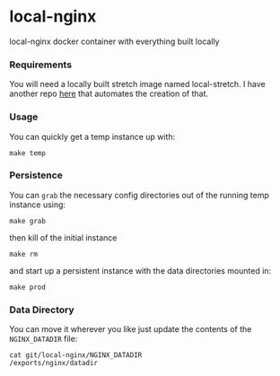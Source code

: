 # local-nginx

local-nginx docker container with everything built locally

### Requirements

You will need a locally built stretch image named local-stretch. I have another repo  [here](https://github.com/joshuacox/local-debian)
that automates the creation of that.

### Usage

You can quickly get a temp instance up with:

```
make temp
```

### Persistence

You can `grab` the necessary config directories out of the running temp instance using:

```
make grab
```

then kill of the initial instance

```
make rm
```

and start up a persistent instance with the data directories mounted in:

```
make prod
```

### Data Directory

You can move it wherever you like just update the contents of the `NGINX_DATADIR` file:

```
cat git/local-nginx/NGINX_DATADIR
/exports/nginx/datadir
```
